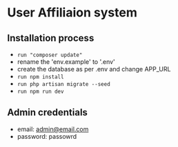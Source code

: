 # User Affiliaion system 

## Installation process
- ` run "composer update" `
- rename the 'env.example' to '.env'
- create the database as per .env and change APP_URL
- `run npm install`
- `run php artisan migrate --seed`
- `run npm run dev`

## Admin credentials
- email: admin@email.com
- password: passowrd
